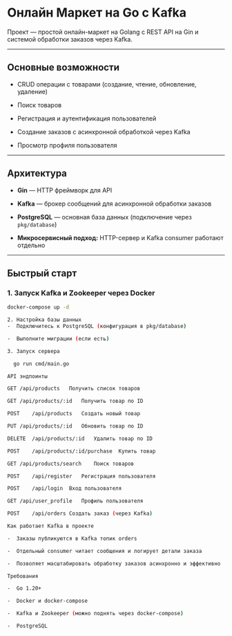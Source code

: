 # Онлайн Маркет на Go с Kafka

Проект — простой онлайн-маркет на Golang с REST API на Gin и системой обработки заказов через Kafka.

---

## Основные возможности

- CRUD операции с товарами (создание, чтение, обновление, удаление)

- Поиск товаров

- Регистрация и аутентификация пользователей

- Создание заказов с асинхронной обработкой через Kafka

- Просмотр профиля пользователя

---

## Архитектура

- **Gin** — HTTP фреймворк для API

- **Kafka** — брокер сообщений для асинхронной обработки заказов

- **PostgreSQL** — основная база данных (подключение через `pkg/database`)

- **Микросервисный подход:** HTTP-сервер и Kafka consumer работают отдельно

---

## Быстрый старт

### 1. Запуск Kafka и Zookeeper через Docker

```bash
docker-compose up -d

2. Настройка базы данных
-  Подключитесь к PostgreSQL (конфигурация в pkg/database)

-  Выполните миграции (если есть)

3. Запуск сервера

  go run cmd/main.go

API эндпоинты

GET	/api/products	Получить список товаров

GET	/api/products/:id	Получить товар по ID

POST	/api/products	Создать новый товар

PUT	/api/products/:id	Обновить товар по ID

DELETE	/api/products/:id	Удалить товар по ID

POST	/api/products/:id/purchase	Купить товар

GET	/api/products/search	Поиск товаров

POST	/api/register	Регистрация пользователя

POST	/api/login	Вход пользователя

GET	/api/user_profile	Профиль пользователя

POST	/api/orders	Создать заказ (через Kafka)

Как работает Kafka в проекте

-  Заказы публикуются в Kafka топик orders

-  Отдельный consumer читает сообщения и логирует детали заказа

-  Позволяет масштабировать обработку заказов асинхронно и эффективно

Требования

-  Go 1.20+

-  Docker и docker-compose

-  Kafka и Zookeeper (можно поднять через docker-compose)

-  PostgreSQL
